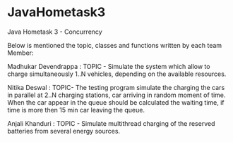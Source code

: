# JavaHometask3
Java Hometask 3 - Concurrency

Below is mentioned the topic, classes and functions written by each team Member:

Madhukar Devendrappa : TOPIC - Simulate the system which allow to charge simultaneously 1..N vehicles, depending on the available resources.

Nitika Deswal : TOPIC- The testing program simulate the charging the cars in parallel at 2..N charging stations, car arriving in random moment of time. When the car appear in the queue should be calculated the waiting time, if time is more then 15 min car leaving the queue.

Anjali Khanduri : TOPIC - Simulate multithread charging of the reserved batteries from several energy sources.
